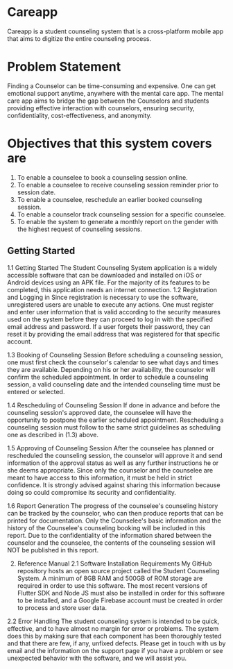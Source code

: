 # Careapp

Careapp is a student counseling system that is a cross-platform mobile app that aims to digitize the entire counseling process.

# Problem Statement

Finding a Counselor can be time-consuming and expensive. One can get emotional support anytime, anywhere with the mental care app. The mental care app aims to bridge the gap between the Counselors and students providing effective interaction with counselors, ensuring security, confidentiality, cost-effectiveness, and anonymity.

# Objectives that this system covers are 
1.	To enable a counselee to book a counseling session online.
2.	To enable a counselee to receive counseling session reminder prior to session date.
3.	To enable a counselee, reschedule an earlier booked counseling session.
4.	To enable a counselor track counseling session for a specific counselee.
5.	To enable the system to generate a monthly report on the gender with the highest request of counseling sessions.


## Getting Started

1.1	Getting Started	
The Student Counseling System application is a widely accessible software that can be downloaded and installed on iOS or Android devices using an APK file. For the majority of its features to be completed, this application needs an internet connection.
1.2	Registration and Logging in
Since registration is necessary to use the software, unregistered users are unable to execute any actions. One must register and enter user information that is valid according to the security measures used on the system before they can proceed to log in with the specified email address and password. If a user forgets their password, they can reset it by providing the email address that was registered for that specific account.
 	 	
1.3	Booking of Counseling Session
Before scheduling a counseling session, one must first check the counselor's calendar to see what days and times they are available. Depending on his or her availability, the counselor will confirm the scheduled appointment.
In order to schedule a counseling session, a valid counseling date and the intended counseling time must be entered or selected.

1.4	Rescheduling of Counseling Session
If done in advance and before the counseling session's approved date, the counselee will have the opportunity to postpone the earlier scheduled appointment.
Rescheduling a counseling session must follow to the same strict guidelines as scheduling one as described in (1.3) above.

1.5	Approving of Counseling Session
After the counselee has planned or rescheduled the counseling session, the counselor will approve it and send information of the approval status as well as any further instructions he or she deems appropriate.
Since only the counselor and the counselee are meant to have access to this information, it must be held in strict confidence.
It is strongly advised against sharing this information because doing so could compromise its security and confidentiality.

1.6	Report Generation
The progress of the counselee's counseling history can be tracked by the counselor, who can then produce reports that can be printed for documentation. Only the Counselee's basic information and the history of the Counselee's counseling booking will be included in this report.
Due to the confidentiality of the information shared between the counselor and the counselee, the contents of the counseling session will NOT be published in this report.

2.	Reference Manual
2.1	Software Installation Requirements
My GitHub repository hosts an open source project called the Student Counseling System. A minimum of 8GB RAM and 500GB of ROM storage are required in order to use this software.
The most recent versions of Flutter SDK and Node JS must also be installed in order for this software to be installed, and a Google Firebase account must be created in order to process and store user data.

2.2	Error Handling
The student counseling system is intended to be quick, effective, and to have almost no margin for error or problems. The system does this by making sure that each component has been thoroughly tested and that there are few, if any, unfixed defects. Please get in touch with us by email and the information on the support page if you have a problem or see unexpected behavior with the software, and we will assist you.

